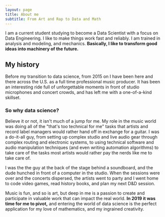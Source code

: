 ```yaml
---
layout: page
title: About me
subtitle: From Art and Rap to Data and Math
---
```

I am a current student studying to become a Data Scientist with a focus on Data Engineering. I like to make things work fast and reliably. I am trained in analysis and modeling, and mechanics. **Basically, I like to transform good ideas into machinery of the future.** 
  
## My history
 
  Before my transition to data science, from 2015 on I have been here and there across the U.S. as a full time professional music producer. It has been an interesting ride full of unforgettable moments in front of studio microphones and concert crowds, and has left me with a one-of-a-kind skillset. 

### So why data science?

  Believe it or not, it isn't much of a jump for me. My role in the music world was doing all of the "that's too technical for  me" tasks that artists and record label managers would rather hand off in exchange for a guitar. I was a do-it-all guy, from setting up complex studio and live audio gear through complex routing and electronic systems, to using technical software and audio manipulation techniques (and even writing automation algorithms) to take care of the tasks most artists would rather pay the nerds like me to take care of. 
  
  I was the the guy at the back of the stage behind a soundboard, and the dude hunched in front of a computer in the studio. When the sessions were over and the concerts dispersed, the artists went to party and I went home to code video games, read history books, and plan my next D&D session.

Music is fun, and so is art, but deep in me is a passion to create and participate in valuable work that can impact the real world. 
**In 2019 it was time for me to pivot,** and entering the world of data science is the perfect application for my love of mathematics, and my ingrained creativity.

